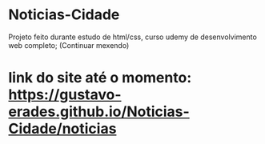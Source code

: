 # Noticias-Cidade
Projeto feito durante estudo de html/css, curso udemy de desenvolvimento web completo; (Continuar mexendo)
# link do site até o momento: https://gustavo-erades.github.io/Noticias-Cidade/noticias

